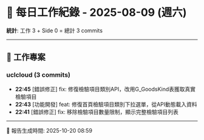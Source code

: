 # 📅 每日工作紀錄 - 2025-08-09 (週六)

**統計**: 工作 3 + Side 0 = 總計 3 commits

---

## 💼 工作專案

### uclcloud (3 commits)

- **22:45** [錯誤修正] fix: 修復檢驗項目類別API，改用G_GoodsKind表獲取真實檢驗項目
- **22:43** [功能開發] feat: 修復首頁檢驗項目類別下拉選單，從API動態載入資料
- **22:41** [錯誤修正] fix: 移除檢驗項目數量限制，顯示完整檢驗項目列表

---

📅 報告生成時間: 2025-10-20 08:59
